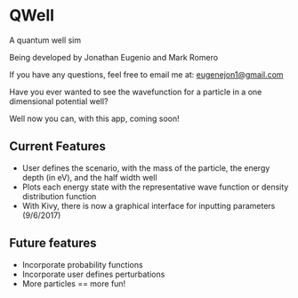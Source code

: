 # QWell
A quantum well sim

Being developed by Jonathan Eugenio and Mark Romero

If you have any questions, feel free to email me at: eugenejon1@gmail.com


Have you ever wanted to see the wavefunction for a particle in a one dimensional potential well?

Well now you can, with this app, coming soon!

## Current Features
* User defines the scenario, with the mass of the particle, the energy depth (in eV), and the half width well
* Plots each energy state with the representative wave function or density distribution function
* With Kivy, there is now a graphical interface for inputting parameters (9/6/2017)

## Future features
* Incorporate probability functions
* Incorporate user defines perturbations
* More particles == more fun!
